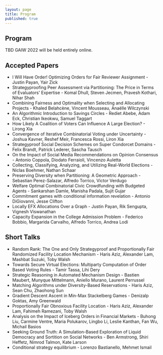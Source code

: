 ```yaml
---
layout: page
title: Program
published: true
---
```


## Program

TBD
GAIW 2022 will be held entirely online.


## Accepted Papers

* I Will Have Order! Optimizing Orders for Fair Reviewer Assignment - Justin Payan, Yair Zick
* Strategyproofing Peer Assessment via Partitioning: The Price in Terms of Evaluators' Expertise - Komal Dhull, Steven Jecmen, Pravesh Kothari, Nihar Shah
* Combining Fairness and Optimality when Selecting and Allocating Projects - Khaled Belahcène, Vincent Mousseau, Anaëlle Wilczynski
* An Algorithmic Introduction to Savings Circles - Rediet Abebe, Adam Eck, Christian Ikeokwu, Samuel Taggart
* How Likely A Coalition of Voters Can Influence A Large Election? - Lirong Xia
* Convergence of Iterative Combinatorial Voting under Uncertainty - Joshua Kavner, Reshef Meir, Francesca Rossi, Liron Xia
* Strategyproof Social Decision Schemes on Super Condorcet Domains - Felix Brandt, Patrick Lederer, Sascha Tausch
* On the Impact of Social Media Recommendations on Opinion Consensus - Antonio Coppola, Diodato Ferraioli, Vincenzo Auletta
* Collecting, Classifying, Analyzing, and Utilizing Real-World Elections - Niclas Boehmer, Nathan Schaar
* Preserving Diversity when Partitioning: A Geometric Approach - Sebastian Perez-Salazar, Alfredo Torrico, Victor Verdugo
* Welfare Optimal Combinatorial Civic Crowdfunding with Budgeted Agents - Sankarshan Damle, Manisha Padala, Sujit Gujar
* Commitment games with conditional information revelation - Antonio DiGiovanni, Jesse Clifton
* Locally EFX Allocations Over a Graph - Justin Payan, Rik Sengupta, Vignesh Viswanathan
* Capacity Expansion in the College Admission Problem - Federico Bobbio, Margarida Carvalho, Alfredo Torrico, Andrea Lodi

## Short Talks
* Random Rank: The One and Only Strategyproof and Proportionally Fair Randomized Facility Location Mechanism - Haris Aziz, Alexander Lam, Mashbat Suzuki, Toby Walsh
* Towards Secure Virtual Elections: Multiparty Computation of Order Based Voting Rules - Tamir Tassa, Lihi Dery
* Strategic Reasoning in Automated Mechanism Design - Bastien Maubert, Munyque Mittelmann, Aniello Murano, Laurent Perrussel
* Matching Algorithms under Diversity-Based Reservations - Haris Aziz, Sean Chu, Zhaohong Sun
* Gradient Descent Ascent in Min-Max Stackelberg Games - Denizalp Goktas, Amy Greenwald
* Proportionally Fair Obnoxious Facility Location - Haris Aziz, Alexander Lam, Fahimeh Ramezani, Toby Walsh
* Analysis on the Impact of Iceberg Orders in Financial Markets - Buhong Liu, Carmine Ventre, Maria Polukarov, Lingbo Li, Leslie Kanthan, Fan Wu, Michail Basios
* Seeking Ground Truth: A Simulation-Based Exploration of Liquid Democracy and Sortition on Social Networks - Ben Armstrong, Shiri Heffetz, Nimrod Talmon, Kate Larson
* Conditional strategy equilibrium - Lorenzo Bastianello, Mehmet Ismail
